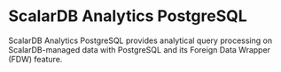 # ScalarDB Analytics PostgreSQL

ScalarDB Analytics PostgreSQL provides analytical query processing on ScalarDB-managed data with PostgreSQL and its Foreign Data Wrapper (FDW) feature.
